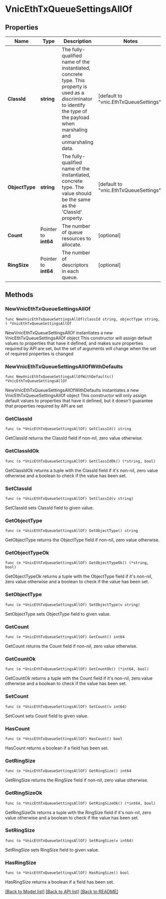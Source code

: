 # VnicEthTxQueueSettingsAllOf

## Properties

Name | Type | Description | Notes
------------ | ------------- | ------------- | -------------
**ClassId** | **string** | The fully-qualified name of the instantiated, concrete type. This property is used as a discriminator to identify the type of the payload when marshaling and unmarshaling data. | [default to "vnic.EthTxQueueSettings"]
**ObjectType** | **string** | The fully-qualified name of the instantiated, concrete type. The value should be the same as the &#39;ClassId&#39; property. | [default to "vnic.EthTxQueueSettings"]
**Count** | Pointer to **int64** | The number of queue resources to allocate. | [optional] 
**RingSize** | Pointer to **int64** | The number of descriptors in each queue. | [optional] 

## Methods

### NewVnicEthTxQueueSettingsAllOf

`func NewVnicEthTxQueueSettingsAllOf(classId string, objectType string, ) *VnicEthTxQueueSettingsAllOf`

NewVnicEthTxQueueSettingsAllOf instantiates a new VnicEthTxQueueSettingsAllOf object
This constructor will assign default values to properties that have it defined,
and makes sure properties required by API are set, but the set of arguments
will change when the set of required properties is changed

### NewVnicEthTxQueueSettingsAllOfWithDefaults

`func NewVnicEthTxQueueSettingsAllOfWithDefaults() *VnicEthTxQueueSettingsAllOf`

NewVnicEthTxQueueSettingsAllOfWithDefaults instantiates a new VnicEthTxQueueSettingsAllOf object
This constructor will only assign default values to properties that have it defined,
but it doesn't guarantee that properties required by API are set

### GetClassId

`func (o *VnicEthTxQueueSettingsAllOf) GetClassId() string`

GetClassId returns the ClassId field if non-nil, zero value otherwise.

### GetClassIdOk

`func (o *VnicEthTxQueueSettingsAllOf) GetClassIdOk() (*string, bool)`

GetClassIdOk returns a tuple with the ClassId field if it's non-nil, zero value otherwise
and a boolean to check if the value has been set.

### SetClassId

`func (o *VnicEthTxQueueSettingsAllOf) SetClassId(v string)`

SetClassId sets ClassId field to given value.


### GetObjectType

`func (o *VnicEthTxQueueSettingsAllOf) GetObjectType() string`

GetObjectType returns the ObjectType field if non-nil, zero value otherwise.

### GetObjectTypeOk

`func (o *VnicEthTxQueueSettingsAllOf) GetObjectTypeOk() (*string, bool)`

GetObjectTypeOk returns a tuple with the ObjectType field if it's non-nil, zero value otherwise
and a boolean to check if the value has been set.

### SetObjectType

`func (o *VnicEthTxQueueSettingsAllOf) SetObjectType(v string)`

SetObjectType sets ObjectType field to given value.


### GetCount

`func (o *VnicEthTxQueueSettingsAllOf) GetCount() int64`

GetCount returns the Count field if non-nil, zero value otherwise.

### GetCountOk

`func (o *VnicEthTxQueueSettingsAllOf) GetCountOk() (*int64, bool)`

GetCountOk returns a tuple with the Count field if it's non-nil, zero value otherwise
and a boolean to check if the value has been set.

### SetCount

`func (o *VnicEthTxQueueSettingsAllOf) SetCount(v int64)`

SetCount sets Count field to given value.

### HasCount

`func (o *VnicEthTxQueueSettingsAllOf) HasCount() bool`

HasCount returns a boolean if a field has been set.

### GetRingSize

`func (o *VnicEthTxQueueSettingsAllOf) GetRingSize() int64`

GetRingSize returns the RingSize field if non-nil, zero value otherwise.

### GetRingSizeOk

`func (o *VnicEthTxQueueSettingsAllOf) GetRingSizeOk() (*int64, bool)`

GetRingSizeOk returns a tuple with the RingSize field if it's non-nil, zero value otherwise
and a boolean to check if the value has been set.

### SetRingSize

`func (o *VnicEthTxQueueSettingsAllOf) SetRingSize(v int64)`

SetRingSize sets RingSize field to given value.

### HasRingSize

`func (o *VnicEthTxQueueSettingsAllOf) HasRingSize() bool`

HasRingSize returns a boolean if a field has been set.


[[Back to Model list]](../README.md#documentation-for-models) [[Back to API list]](../README.md#documentation-for-api-endpoints) [[Back to README]](../README.md)


